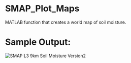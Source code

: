 # SMAP_Plot_Maps
MATLAB function that creates a world map of soil moisture.

# Sample Output:
![SMAP L3 9km Soil Moisture Version2](https://user-images.githubusercontent.com/37260317/128568009-67430478-f0a8-40f9-bd89-7ae0a76f628a.png)
